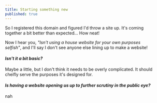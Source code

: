 ```yaml
---
title: Starting something new
published: true
---
```

So I registered this domain and figured I'd throw a site up. It's coming together a bit better than expected... How neat!

Now I hear you, _"Isn't using a house website for your own purposes selfish"_, and I'll say I don't see anyone else lining up to make a website! 

#### [](#header-4)_Isn't it a bit basic?_
Maybe a little, but I don't think it needs to be overly complicated. It should cheifly serve the purposes it's designed for.

#### [](#header-4)_Is having a website opening us up to further scrutiny in the public eye?_
nah

